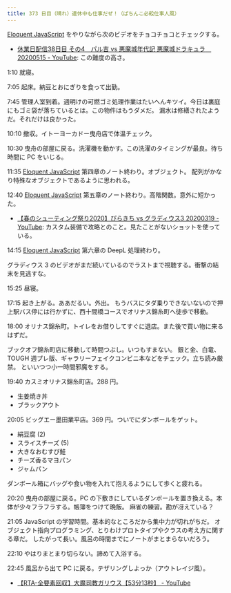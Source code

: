 ```yaml
---
title: 373 日目（晴れ）連休中も仕事だぜ！（ぱちんこ必殺仕事人風）
---
```


[Eloquent JavaScript][Haverbeke18] をやりながら次のビデオをチョコチョコとチェックする。

* [休業日配信38日目 その4　パル吉 vs 悪魔城年代記 悪魔城ドラキュラ　20200515 - YouTube](https://www.youtube.com/watch?v=y9a-gyxO8lw):
  この難度の高さ。

1:10 就寝。

7:05 起床。納豆とおにぎりを食って出勤。

7:45 管理人室到着。週明けの可燃ゴミ処理作業はたいへんキツイ。今日は裏庭にもゴミ袋が落ちているとは。この物件はもうダメだ。
漏水は修繕されたようだ。それだけは良かった。

10:10 撤収。イトーヨーカドー曳舟店で体温チェック。

10:30 曳舟の部屋に戻る。洗濯機を動かす。この洗濯のタイミングが最良。待ち時間に PC をいじる。

11:35 [Eloquent JavaScript][Haverbeke18] 第四章のノート終わり。オブジェクト。
配列がかなり特殊なオブジェクトであるように思われる。

12:40 [Eloquent JavaScript][Haverbeke18] 第五章のノート終わり。高階関数。意外に短かった。

* [【春のシューティング祭り2020】ぴらきち vs グラディウス3 20200319 - YouTube](https://www.youtube.com/watch?v=9ij2i0lZ2so):
  カスタム装備で攻略とのこと。見たことがないショットを使っている。

14:15 [Eloquent JavaScript][Haverbeke18] 第六章の DeepL 処理終わり。

グラディウス 3 のビデオがまだ続いているのでラストまで視聴する。衝撃の結末を見逃すな。

15:25 昼寝。

17:15 起き上がる。ああだるい。外出。
もうバスにタダ乗りできないないので押上駅バス停には行かずに、西十間橋コースでオリナス錦糸町へ徒歩で移動。

18:00 オリナス錦糸町。トイレをお借りしてすぐに退店。また後で買い物に来るはずだ。

ブックオフ錦糸町店に移動して時間つぶし。いつもすまない。
銀と金、白竜、TOUGH 週プレ版、ギャラリーフェイクコンビニ本などをチェック。立ち読み厳禁。
といいつつ小一時間邪魔をする。

19:40 カスミオリナス錦糸町店。288 円。

* 生姜焼き丼
* ブラックアウト

20:05 ビッグエー墨田業平店。369 円。ついでにダンボールをゲット。

* 絹豆腐 (2)
* スライスチーズ (5)
* 大きなおむすび鮭
* チーズ香るマヨパン
* ジャムパン

ダンボール箱にバッグや食い物を入れて抱えるようにして歩くと疲れる。

20:20 曳舟の部屋に戻る。PC の下敷きにしているダンボールを置き換える。本体が少々フラフラする。帳簿をつけて晩飯。
麻雀の練習。勘が冴えている？

21:05 JavaScript の学習時間。基本的なところだから集中力が切れがちだ。
オブジェクト指向プログラミング、とりわけプロトタイプやクラスの考え方に関する章だ。
したがって長い。風呂の時間までにノートがまとまらないだろう。

22:10 やはりまとまり切らない。諦めて入浴する。

22:45 風呂から出て PC に戻る。テザリングしよっか（アウトレイジ風）。

* [【RTA-全要素回収】大魔司教ガリウス【53分13秒】 - YouTube](https://www.youtube.com/watch?v=BCsv9Lf3uYg)

[Haverbeke18]: https://eloquentjavascript.net/
